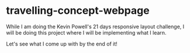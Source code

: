 # travelling-concept-webpage

While I am doing the Kevin Powell's 21 days responsive layout challenge, I will be doing this project where I will be implementing what I learn.

Let's see what I come up with by the end of it!
